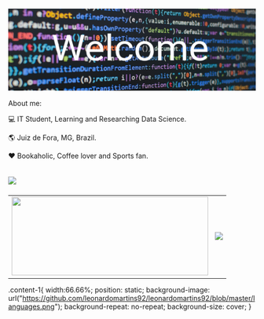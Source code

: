 ![profile](https://github.com/leonardomartins92/leonardomartins92/blob/master/logo.png) 

About me:

:computer: IT Student, Learning and Researching Data Science.  

:earth_americas: Juiz de Fora, MG, Brazil. 

:heart: Bookaholic, Coffee lover and Sports fan.

[![](https://img.shields.io/badge/linkedin-blue)](https://www.linkedin.com/in/leonardo-rodrigues-190258119)
--- 
<div class="content-1">
 <center>
   <table>
     <tr>
       <td><img width="400px" height="160" src=""/></td>
       <td><img width="400px" src="https://github-readme-stats.vercel.app/api/top-langs/?username=leonardomartins92&hide=javascript,html,css&layout=compact&theme=material-palenight"/></td>
     </tr>
   </table>
 </center>
</div>

.content-1{
 width:66.66%;
 position: static;
 background-image: url("https://github.com/leonardomartins92/leonardomartins92/blob/master/languages.png");
 background-repeat: no-repeat;
 background-size: cover;
}